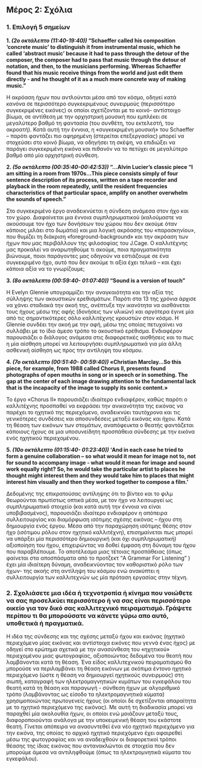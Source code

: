 ## Μέρος 2: Σχόλια
### 1. Επιλογή 5 σημείων

**1. *(2ο οκτάλεπτο  (11:40-19:40))* “Schaeffer called his composition ‘concrete music’ to distinguish it from instrumental music, which he called ‘abstract music’ because it had to pass through the detour of the composer, the composer had to pass that music through the detour of notation, and then, to the musicians performing. Whereas Schaeffer found that his music receive things from the world and just edit them directly - and he thought of it as a much more concrete way of making music.”**

Η ακρόαση ήχων που αντλούνται μέσα από τον κόσμο, οδηγεί κατά κανόνα σε περισσότερο συγκεκριμένους συνειρμούς (περισσότερο συγκεκριμένες εικόνες) οι οποίοι σχετίζονται με το κοινό- αντίστοιχο βίωμα,   σε αντίθεση με την ορχηστρική μουσική που εμπλέκει σε μεγαλύτερο βαθμό τη φαντασία (του συνθέτη, του εκτελεστή, του ακροατή). Κατά αυτή την έννοια, η «συγκεκριμένη μουσική» του Schaeffer – παρότι φαντάζει πιο αφηρημένη (στερείται επεξεργασίας) μπορεί να στοχεύσει στο κοινό βίωμα, να οδηγήσει τη σκέψη, να επιδιώξει να παράγει συγκεκριμένη εικόνα και πιθανόν να το πετύχει σε μεγαλύτερο βαθμό από μία ορχηστρική σύνθεση.

**2. *(5ο οκτάλεπτο  (00:35:40-00:42:53))* “…Alvin Lucier’s classic piece “I am sitting in a room from 1970s…This piece consists simply of four sentence description of its process, written on a tape recorder and playback in the room repeatedly, until the resident frequencies characteristics of that particular space, amplify on another overwhelm the sounds of speech.”**
 
Στο συγκεκριμένο έργο αναδεικνύεται η σύνδεση ανάμεσα στον ήχο και τον χώρο. Διαφαίνεται μια έννοια συμπληρωματικού (καλούμαστε να ακούσουμε τον ήχο των δονήσεων του χώρου που δεν ακούμε όταν κάποιος μιλάει στο δωμάτιο) και μια λογική ακρόασης του «παρασκηνίου», που θυμίζει τη διάκριση «foreground-background» και την ακρόαση των ήχων που μας περιβάλλουν της φιλοσοφίας του J.Cage. Ο καλλιτέχνης μας προκαλεί να αναρωτηθούμε τι ακούμε, ποια πραγματικότητα βιώνουμε, ποιοι παράγοντες μας οδηγούν να εστιάζουμε σε ένα συγκεκριμένο ήχο,  αυτό που δεν ακούμε τι αξία έχει τελικά – και  έχει κάποια αξία να το γνωρίζουμε;

**3. *(8ο οκτάλεπτο (00:59:40- 01:07:40))* “Sound is a version of touch”** 

Η Evelyn Glennie υπογραμμίζει την αναγκαιότητα και την αξία της σύλληψης των ακουστικών ερεθισμάτων. Παρότι στα 13 της χρόνια άρχισε να χάνει σταδιακά την ακοή της, ανέπτυξε την ικανότητα να αισθάνεται τους ήχους μέσω της αφής (δονήσεις των υλικών) και αργότερα έγινε μία από τις σημαντικότερες σόλο καλλιτέχνης κρουστών στον κόσμο. Η Glennie συνδέει την ακοή με την αφή, μέσω της οποίας πετυχαίνει να συλλάβει με το ίδιο άμεσο τρόπο το ακουστικό ερέθισμα. Ενδιαφέρον παρουσιάζει ο διάλογος ανάμεσα στις διαφορετικές αισθήσεις και το πως η μία αίσθηση μπορεί να λειτουργήσει συμπληρωματικά για μία άλλη ασθενική αίσθηση ως προς την αντίληψη του κόσμου.

**4. *(7ο οκτάλεπτο (00:51:40- 00:59:40))* «Christian Marclay…So this piece, for example, from 1988 called Chorus II, presents found photographs of open mouths in song or in speech or in something. The gap at the center of each image drawing attention to the fundamental lack that is the incapacity of the image to supply its sonic content.»**

Το έργο «Chorus II» παρουσιάζει ιδιαίτερο ενδιαφέρον, καθώς παρότι ο καλλιτέχνης προσπαθεί να εκφράσει την ανικανότητα της εικόνας να παρέχει το ηχητικό της περιεχόμενο, αναδεικνύει ταυτόχρονα και τις γενικότερες συνδέσεις και αποσυνδέσεις μεταξύ εικόνας και ήχου. Κατά τη θέαση των εικόνων των στομάτων,  αναπόφευκτα ο θεατής φαντάζεται κάποιους ήχους σε μια υποσυνείδητη προσπάθεια σύνδεσης με την εικόνα ενός ηχητικού περιεχομένου.

**5. *(10ο οκτάλεπτο (01:15:40- 01:23:40))* ‘And in each case he tried to form a genuine collaboration – so what would it mean for image not to, not for sound to accompany image - what would it mean for image and sound work equally right? So, he would take the particular artist to places he thought might interest them and they would take him to places that might interest him visually and then they worked together to compose a film.’**

 Δεδομένης της επικρατούσας αντίληψης ότι το βίντεο και το φιλμ θεωρούνται πρωτίστως οπτικά μέσα, με τον ήχο να λειτουργεί ως συμπληρωματικό στοιχείο (και κατά αυτή την έννοια να είναι υποβιβασμένος), παρουσιάζει ιδιαίτερο ενδιαφέρον η απόπειρα συλλειτουργίας και διαμόρφωση ισότιμης σχέσης εικόνας – ήχου στη δημιουργία ενός έργου. Μέσα από την παραχώρηση ισότιμης θέσης στον ήχο (ισότιμου ρόλου στον ηχητικό καλλιτέχνη), επισημαίνεται πως μπορεί να υπάρξει μία περισσότερο δημιουργική (και όχι συμπληρωματική) αξιοποίηση του ήχου, επιχειρώντας να δοθεί έμφαση στη δύναμη του ήχου που παραβλέπουμε. Το αποτέλεσμα μιας τέτοιας προσπάθειας (όπως φαίνεται στα αποσπάσματα από το προτζεκτ “A Grammar For Listening” ) έχει μία ιδιαίτερη δύναμη, αναδεικνύοντας τον καθοριστικό ρόλο των ήχων- της ακοής στη αντίληψη του κόσμου ενώ  ανακύπτει η συλλειτουργία των καλλιτεχνών ως μία πρόταση εργασίας στην τέχνη.

### 2. Σχολιάσετε μια ιδέα ή τεχνοτροπία ή κίνημα που νοιώθετε να σας προσελκύει περισσότερο ή να σας είναι περισσότερο οικείο για τον δικό σας καλλιτεχνικό πειραματισμό. Γράψετε περίπου τι θα μπορούσατε να κάνετε γύρω απο αυτό, υποθετικά ή πραγματικά.

Η ιδέα της σύνδεσης και της σχέσης μεταξύ ήχου και εικόνας (ηχητικό περιεχόμενο μίας εικόνας και αντίστοιχα εικόνες που γεννά ένας ήχος) με οδηγεί στο ερώτημα σχετικά με την ανασύνθεση του «ηχητικού» περιεχομένου μιας φωτογραφίας, αξιοποιώντας δεδομένα του θεατή που λαμβάνονται κατά τη θέαση. 
Ένα είδος καλλιτεχνικού πειραματισμού θα μπορούσε να περιλαμβάνει τη θέαση εικόνων με σκόπιμα έντονο ηχητικό περιεχόμενο (ώστε η θέαση να δημιουργεί ηχητικούς συνειρμούς)  στη σιωπή, καταγραφή των ηλεκτρομαγνητικών κυμάτων του εγκεφάλου του θεατή κατά τη θέαση και παραγωγή  - σύνθεση ήχων με αλγοριθμικό τρόπο (λαμβάνοντας ως είσοδο τα ηλεκτρομαγνητικά κύματα) χρησιμοποιώντας πρωτογενείς ήχους (οι οποίοι δε σχετίζονται απαραίτητα με το ηχητικό περιεχόμενο της εικόνας). Με αυτή τη διαδικασία μπορεί να παραχθεί μία ακολουθία ήχων, οι οποίοι ενώ μοιάζουν μεταξύ τους, διαφοροποιούνται ανάλογα με την υποκειμενική θέαση του εκάστοτε θεατή. Γίνεται απόπειρα να ανασυντεθεί ένα νέο ηχητικό περιεχόμενο για την εικόνα, της οποίας το αρχικό ηχητικό περιεχόμενο έχει αφαιρεθεί μέσω της φωτογραφίας και να αναδειχθούν οι διαφορετικοί τρόποι θέασης της ίδιας εικόνας που αντανακλώνται σε στοιχεία που δεν μπορούμε άμεσα να αντιληφθούμε (όπως τα ηλεκτρομνητικά κύματα του εγκεφάλου).


